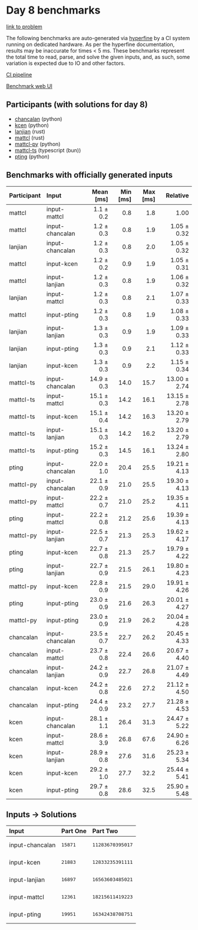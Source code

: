 # Day 8 benchmarks

[link to problem](https://adventofcode.com/2023/day/8)

The following benchmarks are auto-generated via
[hyperfine](https://github.com/sharkdp/hyperfine) by a CI system running on
dedicated hardware. As per the hyperfine documentation, results may be
inaccurate for times < 5 ms. These benchmarks represent the total time to read,
parse, and solve the given inputs, and, as such, some variation is expected due
to IO and other factors.

[CI pipeline](http://ci.papercode.net:8080/teams/main/pipelines/aoc2023)

[Benchmark web UI](https://aoc.ancalagon.black)


## Participants (with solutions for day 8)

- [chancalan](https://github.com/chancalan/aoc2023) (python)
- [kcen](https://github.com/kcen/aoc2023) (python)
- [lanjian](https://github.com/lanjian/aoc-2023) (rust)
- [mattcl](https://github.com/mattcl/aoc2023) (rust)
- [mattcl-py](https://github.com/mattcl/aoc2023-py) (python)
- [mattcl-ts](https://github.com/mattcl/aoc2023-js) (typescript (bun))
- [pting](https://github.com/pting/aoc2023) (python)


## Benchmarks with officially generated inputs

| Participant | Input | Mean [ms] | Min [ms] | Max [ms] | Relative |
|:---|:---|---:|---:|---:|---:|
| mattcl | input-mattcl | 1.1 ± 0.2 | 0.8 | 1.8 | 1.00 |
| mattcl | input-chancalan | 1.2 ± 0.3 | 0.8 | 1.9 | 1.05 ± 0.32 |
| lanjian | input-chancalan | 1.2 ± 0.3 | 0.8 | 2.0 | 1.05 ± 0.32 |
| mattcl | input-kcen | 1.2 ± 0.2 | 0.9 | 1.9 | 1.05 ± 0.31 |
| mattcl | input-lanjian | 1.2 ± 0.3 | 0.8 | 1.9 | 1.06 ± 0.32 |
| lanjian | input-mattcl | 1.2 ± 0.3 | 0.8 | 2.1 | 1.07 ± 0.33 |
| mattcl | input-pting | 1.2 ± 0.3 | 0.8 | 1.9 | 1.08 ± 0.33 |
| lanjian | input-lanjian | 1.3 ± 0.3 | 0.9 | 1.9 | 1.09 ± 0.33 |
| lanjian | input-pting | 1.3 ± 0.3 | 0.9 | 2.1 | 1.12 ± 0.33 |
| lanjian | input-kcen | 1.3 ± 0.3 | 0.9 | 2.2 | 1.15 ± 0.34 |
| mattcl-ts | input-chancalan | 14.9 ± 0.3 | 14.0 | 15.7 | 13.00 ± 2.74 |
| mattcl-ts | input-mattcl | 15.1 ± 0.3 | 14.2 | 16.1 | 13.15 ± 2.78 |
| mattcl-ts | input-kcen | 15.1 ± 0.4 | 14.2 | 16.3 | 13.20 ± 2.79 |
| mattcl-ts | input-lanjian | 15.1 ± 0.3 | 14.2 | 16.2 | 13.20 ± 2.79 |
| mattcl-ts | input-pting | 15.2 ± 0.3 | 14.5 | 16.1 | 13.24 ± 2.80 |
| pting | input-chancalan | 22.0 ± 1.0 | 20.4 | 25.5 | 19.21 ± 4.13 |
| mattcl-py | input-chancalan | 22.1 ± 0.9 | 21.0 | 25.5 | 19.30 ± 4.13 |
| mattcl-py | input-mattcl | 22.2 ± 0.7 | 21.0 | 25.2 | 19.35 ± 4.11 |
| pting | input-mattcl | 22.2 ± 0.8 | 21.2 | 25.6 | 19.39 ± 4.13 |
| mattcl-py | input-lanjian | 22.5 ± 0.7 | 21.3 | 25.3 | 19.62 ± 4.17 |
| pting | input-kcen | 22.7 ± 0.8 | 21.3 | 25.7 | 19.79 ± 4.22 |
| pting | input-lanjian | 22.7 ± 0.9 | 21.5 | 26.1 | 19.80 ± 4.23 |
| mattcl-py | input-kcen | 22.8 ± 0.9 | 21.5 | 29.0 | 19.91 ± 4.26 |
| pting | input-pting | 23.0 ± 0.9 | 21.6 | 26.3 | 20.01 ± 4.27 |
| mattcl-py | input-pting | 23.0 ± 0.9 | 21.9 | 26.2 | 20.04 ± 4.28 |
| chancalan | input-chancalan | 23.5 ± 0.7 | 22.7 | 26.2 | 20.45 ± 4.33 |
| chancalan | input-mattcl | 23.7 ± 0.8 | 22.4 | 26.6 | 20.67 ± 4.40 |
| chancalan | input-lanjian | 24.2 ± 0.9 | 22.7 | 26.8 | 21.07 ± 4.49 |
| chancalan | input-kcen | 24.2 ± 0.8 | 22.6 | 27.2 | 21.12 ± 4.50 |
| chancalan | input-pting | 24.4 ± 0.9 | 23.2 | 27.7 | 21.28 ± 4.53 |
| kcen | input-chancalan | 28.1 ± 1.1 | 26.4 | 31.3 | 24.47 ± 5.22 |
| kcen | input-mattcl | 28.6 ± 3.9 | 26.8 | 67.6 | 24.90 ± 6.26 |
| kcen | input-lanjian | 28.9 ± 0.8 | 27.6 | 31.6 | 25.23 ± 5.34 |
| kcen | input-kcen | 29.2 ± 1.0 | 27.7 | 32.2 | 25.44 ± 5.41 |
| kcen | input-pting | 29.7 ± 0.8 | 28.6 | 32.5 | 25.90 ± 5.48 |


## Inputs -> Solutions

| Input | Part One | Part Two |
|:---|:---|:---|
|input-chancalan|<pre>15871</pre>|<pre>11283670395017</pre>|
|input-kcen|<pre>21883</pre>|<pre>12833235391111</pre>|
|input-lanjian|<pre>16897</pre>|<pre>16563603485021</pre>|
|input-mattcl|<pre>12361</pre>|<pre>18215611419223</pre>|
|input-pting|<pre>19951</pre>|<pre>16342438708751</pre>|
